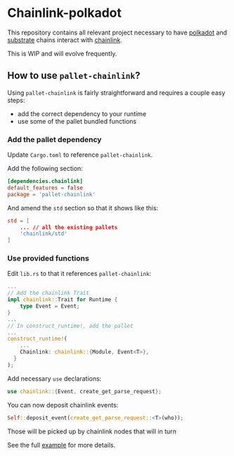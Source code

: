 # Chainlink-polkadot

This repository contains all relevant project necessary to have [polkadot](https://polkadot.network/) and [substrate](https://www.parity.io/substrate/) chains interact with [chainlink](https://chain.link/).

This is WIP and will evolve frequently.

## How to use `pallet-chainlink`?

Using `pallet-chainlink` is fairly straightforward and requires a couple easy steps:

* add the correct dependency to your runtime
* use some of the pallet bundled functions

### Add the pallet dependency

Update `Cargo.toml` to reference `pallet-chainlink`.

Add the following section:

```toml
[dependencies.chainlink]
default_features = false
package = 'pallet-chainlink'
```

And amend the `std` section so that it shows like this:

```toml
std = [
    ... // all the existing pallets
    'chainlink/std'
]
```

### Use provided functions

Edit `lib.rs` to that it references `pallet-chainlink`:

```rust
...
// Add the chainlink Trait
impl chainlink::Trait for Runtime {
	type Event = Event;
}
...
// In construct_runtime!, add the pallet
...
construct_runtime!(
    ...
    Chainlink: chainlink::{Module, Event<T>},
  }
);
```

Add necessary `use` declarations:

```rust
use chainlink::{Event, create_get_parse_request};
```

You can now deposit chainlink events:

```rust
Self::deposit_event(create_get_parse_request::<T>(who));
```

Those will be picked up by chainlink nodes that will in turn 

See the full [example](substrate-node-example/runtime/src/example.rs) for more details.